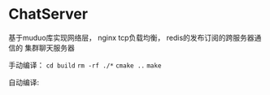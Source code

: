 # ChatServer
基于muduo库实现网络层， nginx tcp负载均衡， redis的发布订阅的跨服务器通信的 集群聊天服务器

手动编译：
`cd build`
`rm -rf ./*`
`cmake ..`
`make`

自动编译:
